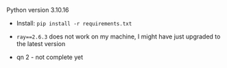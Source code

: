 Python version 3.10.16

- Install: `pip install -r requirements.txt`
- `ray==2.6.3` does not work on my machine, I might have just upgraded to the latest version


- qn 2 - not complete yet
